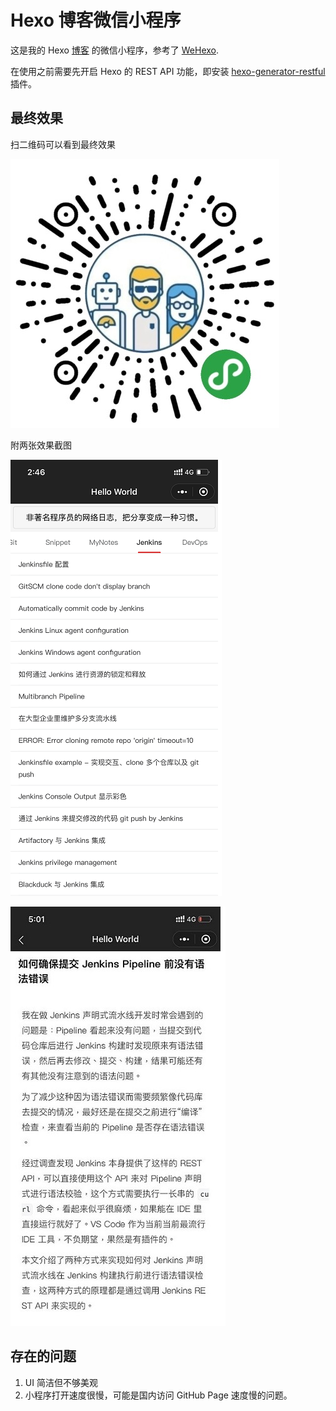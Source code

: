 # Hexo 博客微信小程序

这是我的 Hexo [博客](http://shenxianpeng.github.io/) 的微信小程序，参考了 [WeHexo](https://github.com/HunterXuan/WeHexo).

在使用之前需要先开启 Hexo 的 REST API 功能，即安装 [hexo-generator-restful](https://www.npmjs.com/package/hexo-generator-restful) 插件。

## 最终效果

扫二维码可以看到最终效果

![微信小程序二维码](miniprogram/img/qrcode.jpg)

附两张效果截图

![微信小程序 - 文章列表](miniprogram/img/list.png)

![微信小程序 - 文章内容](miniprogram/img/article.jpg)



## 存在的问题

1. UI 简洁但不够美观
2. 小程序打开速度很慢，可能是国内访问 GitHub Page 速度慢的问题。

